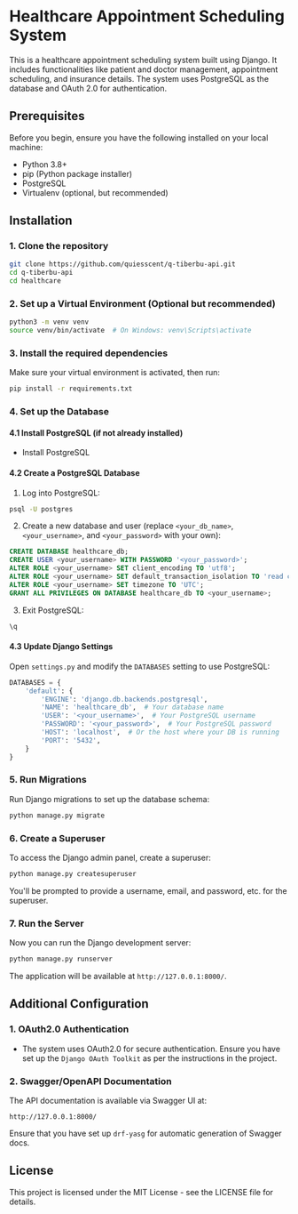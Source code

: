 # Healthcare Appointment Scheduling System

This is a healthcare appointment scheduling system built using Django. It includes functionalities like patient and doctor management, appointment scheduling, and insurance details. The system uses PostgreSQL as the database and OAuth 2.0 for authentication.

## Prerequisites

Before you begin, ensure you have the following installed on your local machine:
* Python 3.8+
* pip (Python package installer)
* PostgreSQL
* Virtualenv (optional, but recommended)

## Installation

### 1. Clone the repository

```bash
git clone https://github.com/quiesscent/q-tiberbu-api.git
cd q-tiberbu-api
cd healthcare
```

### 2. Set up a Virtual Environment (Optional but recommended)

```bash
python3 -m venv venv
source venv/bin/activate  # On Windows: venv\Scripts\activate
```


### 3. Install the required dependencies

Make sure your virtual environment is activated, then run:

```bash
pip install -r requirements.txt
```

### 4. Set up the Database

#### 4.1 Install PostgreSQL (if not already installed)
* Install PostgreSQL

#### 4.2 Create a PostgreSQL Database

1. Log into PostgreSQL:

```bash
psql -U postgres
```

2. Create a new database and user (replace `<your_db_name>`, `<your_username>`, and `<your_password>` with your own):

```sql
CREATE DATABASE healthcare_db;
CREATE USER <your_username> WITH PASSWORD '<your_password>';
ALTER ROLE <your_username> SET client_encoding TO 'utf8';
ALTER ROLE <your_username> SET default_transaction_isolation TO 'read committed';
ALTER ROLE <your_username> SET timezone TO 'UTC';
GRANT ALL PRIVILEGES ON DATABASE healthcare_db TO <your_username>;
```

3. Exit PostgreSQL:

```bash
\q
```

#### 4.3 Update Django Settings

Open `settings.py` and modify the `DATABASES` setting to use PostgreSQL:

```python
DATABASES = {
    'default': {
        'ENGINE': 'django.db.backends.postgresql',
        'NAME': 'healthcare_db',  # Your database name
        'USER': '<your_username>',  # Your PostgreSQL username
        'PASSWORD': '<your_password>',  # Your PostgreSQL password
        'HOST': 'localhost',  # Or the host where your DB is running
        'PORT': '5432',
    }
}
```

### 5. Run Migrations

Run Django migrations to set up the database schema:

```bash
python manage.py migrate
```

### 6. Create a Superuser

To access the Django admin panel, create a superuser:

```bash
python manage.py createsuperuser
```

You'll be prompted to provide a username, email, and password, etc. for the superuser.

### 7. Run the Server

Now you can run the Django development server:

```bash
python manage.py runserver
```

The application will be available at `http://127.0.0.1:8000/`.

## Additional Configuration

### 1. OAuth2.0 Authentication
* The system uses OAuth2.0 for secure authentication. Ensure you have set up the `Django OAuth Toolkit` as per the instructions in the project.

### 2. Swagger/OpenAPI Documentation

The API documentation is available via Swagger UI at:

```
http://127.0.0.1:8000/

```

Ensure that you have set up `drf-yasg` for automatic generation of Swagger docs.

## License

This project is licensed under the MIT License - see the LICENSE file for details.
